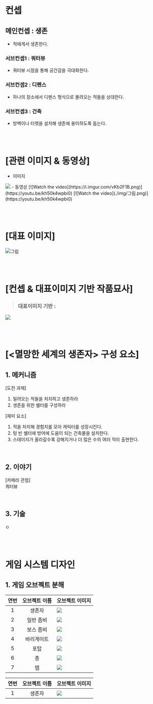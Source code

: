 # 컨셉
## 메인컨셉 : 생존
- 적에게서 생존한다.
### 서브컨셉1 : 쿼터뷰
- 쿼터뷰 시점을 통해 공간감을 극대화한다.
### 서브컨셉2 : 디펜스
- 하나의 장소에서 디펜스 형식으로 몰려오는 적들을 상대한다.
### 서브컨셉3 : 건축
- 방벽이나 터렛을 설치해 생존에 용이하도록 돕는다.

<br><br>
# [관련 이미지 & 동영상]
- 이미지  
<img src="./img/관련이미지.jpg">
- 동영상
[![Watch the video](https://i.imgur.com/vKb2F1B.png)](https://youtu.be/kh50k4wpbi0)
[![Watch the video](./img/그림.png)](https://youtu.be/kh50k4wpbi0)

<br><br>
# [대표 이미지]
![그림](./img/대표이미지.png)

<br><br>
# [컨셉 & 대표이미지 기반 작품묘사]
> ### 대표이미지 기반 :
<img src="./img/작품묘사.png">

<br><br>

# [<멸망한 세계의 생존자> 구성 요소]
## 1. 메커니즘
[도전 과제]
1) 밀려오는 적들을 처치하고 생존하라
2) 생존을 위한 쉘터를 구성하라

[재미 요소]
1) 적을 처치해 경험치를 모아 캐릭터를 성장시킨다.
2) 텅 빈 쉘터에 방어에 도움이 되는 건축물을 설치한다.
3) 스테이지가 올라갈수록 강해지거나 더 많은 수의 여러 적이 출현한다.

<br>

## 2. 이야기
[카메라 관점]  
쿼터뷰
	
<br>

## 3. 기술  
ㅇ

<br><br>

# 게임 시스템 디자인
## 1. 게임 오브젝트 분해  
|**연번**|**오브젝트 이름**|**오브젝트 이미지**|  
|:---:|:---:|:---|  
|1|생존자|<img src="./img/생존자.jpg">|  
|2|일반 좀비|<img src="./img/일반_좀비.png">|  
|3|보스 좀비|<img src="./img/보스_좀비.jpg">|  
|4|바리게이트|<img src="./img/바리게이트.jpg">|  
|5|포탑|<img src="./img/포탑.jpg">|  
|6|총|<img src="./img/총.jpg">|  
|7|맵|<img src="./img/맵.jpg">|  

|**연번**|**오브젝트 이름**|**오브젝트 이미지**|  
|:---:|:---:|:---|
|1|생존자|<img src="./img/생존자.jpg">|
